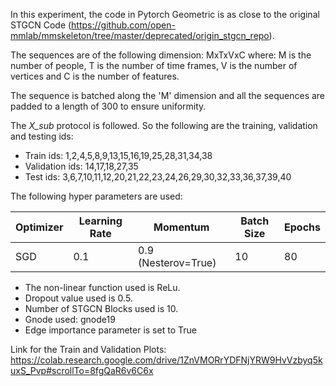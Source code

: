 In this experiment, the code in Pytorch Geometric is as close to the original STGCN Code (https://github.com/open-mmlab/mmskeleton/tree/master/deprecated/origin_stgcn_repo).

The sequences are of the following dimension: MxTxVxC where:
M is the number of people, T is the number of time frames, V is the number of vertices and C is the number of features.

The sequence is batched along the 'M' dimension and all the sequences are padded to a length of 300 to ensure uniformity.

The *X_sub* protocol is followed. So the following are the training, validation and testing ids:
+ Train ids: 1,2,4,5,8,9,13,15,16,19,25,28,31,34,38
+ Validation ids: 14,17,18,27,35
+ Test ids: 3,6,7,10,11,12,20,21,22,23,24,26,29,30,32,33,36,37,39,40

The following hyper parameters are used:

 Optimizer  | Learning Rate |  Momentum |  Batch Size | Epochs
 ------------- | -------------| ---------- | ---------| -------
 SGD           | 0.1          | 0.9 (Nesterov=True)| 10 | 80 


+ The non-linear function used is ReLu. 
+ Dropout value used is 0.5. 
+ Number of STGCN Blocks used is 10.
+ Gnode used: gnode19
+ Edge importance parameter is set to True

Link for the Train and Validation Plots: https://colab.research.google.com/drive/1ZnVMORrYDFNjYRW9HvVzbyq5kuxS_Pvp#scrollTo=8fgQaR6v6C6x
